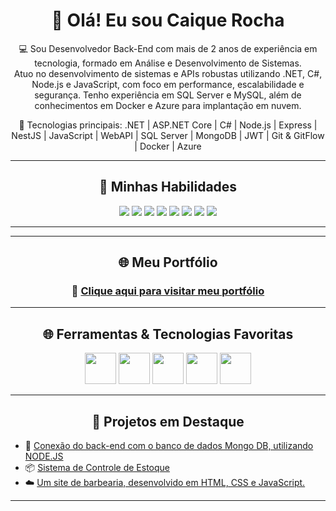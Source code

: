 <h1 align="center">👋 Olá! Eu sou Caique Rocha</h1>
<p align="center">💻 Sou Desenvolvedor Back-End com mais de 2 anos de experiência em tecnologia, formado em Análise e Desenvolvimento de Sistemas.
<br>Atuo no desenvolvimento de sistemas e APIs robustas utilizando .NET, C#, Node.js e JavaScript, com foco em performance, escalabilidade e segurança. Tenho experiência em SQL Server e MySQL, além de conhecimentos em Docker e Azure para implantação em nuvem.</p>
<p align="center">🔧 Tecnologias principais: 
.NET | ASP.NET Core | C# | Node.js | Express | NestJS | JavaScript | WebAPI | SQL Server | MongoDB | JWT | Git & GitFlow | Docker | Azure </p>


---

<h2 align="center">🚀 Minhas Habilidades</h2>

<div align="center">

<img src="https://img.shields.io/badge/.NET8-512BD4?style=for-the-badge&logo=dotnet&logoColor=white" />
<img src="https://img.shields.io/badge/C%23-8A2BE2?style=for-the-badge&logo=csharp&logoColor=white" />
<img src="https://img.shields.io/badge/NODE.JS-339933?style=for-the-badge&logo=nodedotjs&logoColor=white" />
<img src="https://img.shields.io/badge/JAVASCRIPT-F7DF1E?style=for-the-badge&logo=javascript&logoColor=black" />
<img src="https://img.shields.io/badge/WebAPI-00599C?style=for-the-badge" />
<img src="https://img.shields.io/badge/SQL%20SERVER-CC2927?style=for-the-badge&logo=microsoftsqlserver&logoColor=white" />
<img src="https://img.shields.io/badge/DOCKER-2496ED?style=for-the-badge&logo=docker&logoColor=white" />
<img src="https://img.shields.io/badge/AZURE-0078D4?style=for-the-badge&logo=microsoftazure&logoColor=white" />

</div>

---

---

<h2 align="center">🌐 Meu Portfólio</h2>

<!-- Link grande e centralizado -->
<h3 align="center">
  🚀 <a href="https://portfolio-caique-psi.vercel.app/" target="_blank">Clique aqui para visitar meu portfólio</a>
</h3>


---

<h2 align="center">🌐 Ferramentas & Tecnologias Favoritas</h2>

<p align="center">
  <img src="https://media.giphy.com/media/kdFc8fubgS31b8DsVu/giphy.gif" width="50">
  <img src="https://media.giphy.com/media/ln7z2eWriiQAllfVcn/giphy.gif" width="50">
  <img src="https://media.giphy.com/media/XHAv3GDs4F6PQQ3yZz/giphy.gif" width="50">
  <img src="https://media.giphy.com/media/IdyAQJVN2kVPNUrojM/giphy.gif" width="50">
  <img src="https://media.giphy.com/media/fsEaZldNC8A1PJ3mwp/giphy.gif" width="50">
</p>

---

<h2 align="center">🧩 Projetos em Destaque</h2>

- 🔧 [Conexão do back-end com o banco de dados Mongo DB, utilizando NODE.JS](https://github.com/CaiqueRodrigues98/Back-end_connection)  
- 📦 [Sistema de Controle de Estoque](https://github.com/CaiqueRodrigues98/Sistema-ERP)  
- ☁️ [Um site de barbearia, desenvolvido em HTML, CSS e JavaScript.](https://github.com/CaiqueRodrigues98/barbershop)

---
